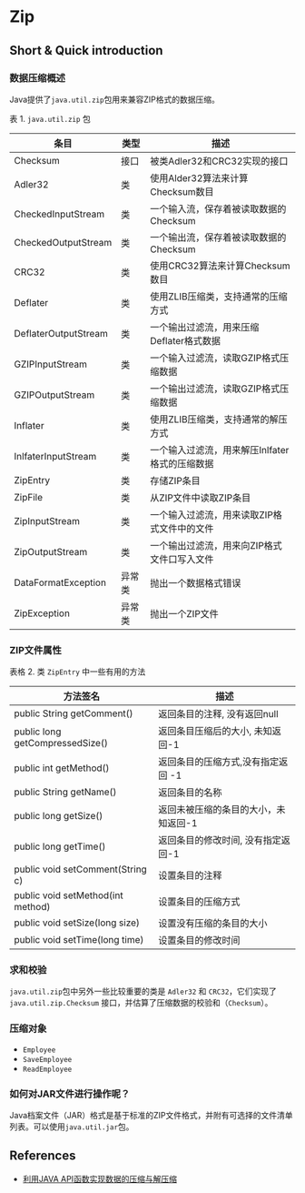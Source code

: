 # Zip

## Short & Quick introduction
### 数据压缩概述
Java提供了`java.util.zip`包用来兼容ZIP格式的数据压缩。

表 1. `java.util.zip` 包

条目 | 类型 | 描述
------|----|------
Checksum | 接口 | 被类Adler32和CRC32实现的接口
Adler32 | 类 | 使用Alder32算法来计算Checksum数目
CheckedInputStream | 类 | 一个输入流，保存着被读取数据的Checksum
CheckedOutputStream | 类 | 一个输出流，保存着被读取数据的Checksum
CRC32 | 类 | 使用CRC32算法来计算Checksum数目
Deflater | 类 | 使用ZLIB压缩类，支持通常的压缩方式
DeflaterOutputStream | 类 | 一个输出过滤流，用来压缩Deflater格式数据
GZIPInputStream | 类 | 一个输入过滤流，读取GZIP格式压缩数据
GZIPOutputStream | 类 | 一个输出过滤流，读取GZIP格式压缩数据
Inflater | 类 | 使用ZLIB压缩类，支持通常的解压方式
InlfaterInputStream | 类 | 一个输入过滤流，用来解压Inlfater格式的压缩数据
ZipEntry | 类 | 存储ZIP条目
ZipFile | 类 | 从ZIP文件中读取ZIP条目
ZipInputStream | 类 | 一个输入过滤流，用来读取ZIP格式文件中的文件
ZipOutputStream | 类 | 一个输出过滤流，用来向ZIP格式文件口写入文件
DataFormatException | 异常类 | 抛出一个数据格式错误
ZipException | 异常类 | 抛出一个ZIP文件

### ZIP文件属性
表格 2. 类 `ZipEntry` 中一些有用的方法

方法签名 | 描述
------|------
public String getComment() | 返回条目的注释, 没有返回null
public long getCompressedSize() | 返回条目压缩后的大小, 未知返回-1
public int getMethod() | 返回条目的压缩方式,没有指定返回 -1
public String getName() | 返回条目的名称
public long getSize() | 返回未被压缩的条目的大小，未知返回-1
public long getTime() | 返回条目的修改时间, 没有指定返回-1
public void setComment(String c) | 设置条目的注释
public void setMethod(int method) | 设置条目的压缩方式
public void setSize(long size) | 设置没有压缩的条目的大小
public void setTime(long time) | 设置条目的修改时间

### 求和校验
`java.util.zip`包中另外一些比较重要的类是 `Adler32` 和 `CRC32`，它们实现了 `java.util.zip.Checksum` 接口，并估算了压缩数据的校验和（`Checksum`）。

### 压缩对象
- `Employee`
- `SaveEmployee`
- `ReadEmployee`

### 如何对JAR文件进行操作呢？
Java档案文件（JAR）格式是基于标准的ZIP文件格式，并附有可选择的文件清单列表。可以使用`java.util.jar`包。

## References
- [利用JAVA API函数实现数据的压缩与解压缩](https://www.ibm.com/developerworks/cn/java/l-compress/index.html)
